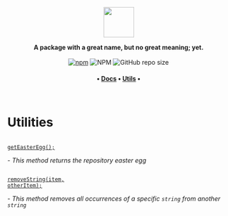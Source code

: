 <p align="center"><a href="https://www.npmjs.com/package/polyfig"><img src="https://github.com/JamieSlome/polyfig/raw/main/img/logo.png" height="69"></a></p>
<p align="center">
<b>A package with a great name, but no great meaning; yet.</b>
<br />
<br />
<a href="https://www.npmjs.com/package/polyfig"><img alt="npm" src="https://img.shields.io/npm/v/polyfig?color=%23301934"></a>
<img alt="NPM" src="https://img.shields.io/npm/l/polyfig?color=%23301934">
<img alt="GitHub repo size" src="https://img.shields.io/github/repo-size/JamieSlome/polyfig?color=%23301934">

<h4 align="center"><b>
• <a href="https://jamieslome.github.io/polyfig/">Docs</a> • <a href="https://jamieslome.github.io/polyfig/utilities/">Utils</a> •
</b></h4>
</p>

<br />

# Utilities

<a href="/polyfig/utilities/getEasterEgg"><code><br />getEasterEgg();<br /><br /></code></a> - _This method returns the repository easter egg_

<a href="/polyfig/utilities/removeString"><code><br />removeString(item, otherItem);<br /><br /></code></a> - _This method removes all occurrences of a specific `string` from another `string`_
